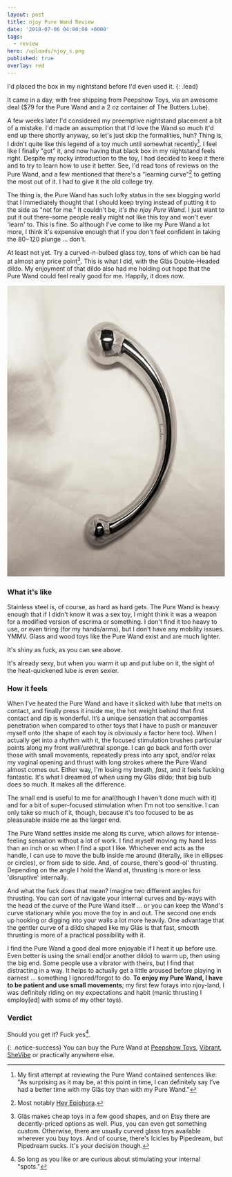 ```yaml
---
layout: post
title: njoy Pure Wand Review
date: '2018-07-06 04:00:00 +0000'
tags:
  - review
hero: /uploads/njoy_s.png
published: true
overlay: red
---
```

I'd placed the box in my nightstand before I'd even used it.
{: .lead}

It came in a day, with free shipping from Peepshow Toys, via an awesome deal ($79 for the Pure Wand and a 2 oz container of The Butters Lube).

<!--break-->

A few weeks later I'd considered my preemptive nightstand placement a bit of a mistake. I'd made an assumption that I'd love the Wand so much it'd end up there shortly anyway, so let's just skip the formalities, huh? Thing is, I didn't quite like this legend of a toy much until somewhat recently[^1]. I feel like I finally "got" it, and now having that black box in my nightstand feels right. Despite my rocky introduction to the toy, I had decided to keep it there and to try to learn how to use it better. See, I'd read tons of reviews on the Pure Wand, and a few mentioned that there's a "learning curve"[^2] to getting the most out of it. I had to give it the old college try.

The thing is, the Pure Wand has such lofty status in the sex blogging world that I immediately thought that I should keep trying instead of putting it to the side as "not for me." It couldn't be, _it's the njoy Pure Wand._ I just want to put it out there–some people really might not like this toy and won't ever 'learn' to. This is fine. So although I've come to like my Pure Wand a lot more, I think it's expensive enough that if you don't feel confident in taking the $80-$120 plunge ... don't.

At least not yet. Try a curved-n-bulbed glass toy, tons of which can be had at almost any price point[^3]. This is what I did, with the Gläs Double-Headed dildo. My enjoyment of that dildo also had me holding out hope that the Pure Wand could feel really good for me. Happily, it does now.

![](/uploads/njoy_h.png)

### What it's like

Stainless steel is, of course, as hard as hard gets. The Pure Wand is heavy enough that if I didn't know it was a sex toy, I might think it was a weapon for a modified version of escrima or something. I don't find it too heavy to use, or even tiring (for my hands/arms), but I don't have any mobility issues. YMMV. Glass and wood toys like the Pure Wand exist and are much lighter.

It's shiny as fuck, as you can see above. 

It's already sexy, but when you warm it up and put lube on it, the sight of the heat-quickened lube is even sexier.

### How it feels

When I’ve heated the Pure Wand and have it slicked with lube that melts on contact, and finally press it inside me, the hot weight behind that first contact and dip is wonderful. It’s a unique sensation that accompanies penetration when compared to other toys that I have to push or maneuver myself onto (the shape of each toy is obviously a factor here too). When I actually get into a rhythm with it, the focused stimulation brushes particular points along my front wall/urethral sponge. I can go back and forth over those with small movements, repeatedly press into any spot, and/or relax my vaginal opening and thrust with long strokes where the Pure Wand almost comes out. Either way, I'm losing my breath, *fast*, and it feels fucking fantastic. It's what I dreamed of when using my Gläs dildo; that big bulb does so much. It makes all the difference.

The small end is useful to me for anal(though I haven't done much with it) and for a bit of super-focused stimulation when I'm not too sensitive. I can only take so much of it, though, because it's too focused to be as pleasurable inside me as the larger end.

The Pure Wand settles inside me along its curve, which allows for intense-feeling sensation without a lot of work. I find myself moving my hand less than an inch or so when I find a spot I like. Whichever end acts as the handle, I can use to move the bulb inside me around (literally, like in ellipses or circles), or from side to side. And, of course, there's good-ol' thrusting. Depending on the angle I hold the Wand at, thrusting is more or less 'disruptive' internally.

And what the fuck does that mean? Imagine two different angles for thrusting. You can sort of navigate your internal curves and by-ways with the head of the curve of the Pure Wand itself ... or you can keep the Wand's curve stationary while you move the toy in and out. The second one ends up hooking or digging into your walls a lot more heavily. One advantage that the gentler curve of a dildo shaped like my Gläs is that fast, smooth thrusting is more of a practical possibility with it.

I find the Pure Wand a good deal more enjoyable if I heat it up before use. Even better is using the small end(or another dildo) to warm up, then using the big end. Some people use a vibrator with theirs, but I find that distracting in a way. It helps to actually get a little aroused before playing in earnest ... something I ignored/forgot to do. **To enjoy my Pure Wand, I have to be patient and use small movements**; my first few forays into njoy-land, I was definitely riding on my expectations and habit (manic thrusting I employ\[ed\] with some of my other toys).

### Verdict

Should you get it? Fuck yes[^4].

{: .notice-success}
You can buy the Pure Wand at [Peepshow Toys](http://www.peepshowtoys.com#oid=91554_4244), [Vibrant](https://www.bevibrant.com/products/njoy-pure-wand-dildo?rfsn=1509055.df2dc&utm_source=refersion&utm_medium=affiliate&utm_campaign=1509055.df2dc), [SheVibe](https://shevibe.com/njoy-pure-wand-double-ended-steel-dildo.aspx#oid=1432_1) or practically anywhere else.

[^1]: My first attempt at reviewing the Pure Wand contained sentences like: "As surprising as it may be, at this point in time, I can definitely say I’ve had a better time with my Gläs toy than with my Pure Wand."

[^2]: Most notably [Hey Epiphora](https://heyepiphora.com/2010/07/my-love-the-pure-wand-plus-a-few-tips).

[^3]: Gläs makes cheap toys in a few good shapes, and on Etsy there are decently-priced options as well. Plus, you can even get something custom. Otherwise, there are usually curved glass toys available wherever you buy toys. And of course, there's Icicles by Pipedream, but Pipedream sucks. It's your decision though.

[^4]: So long as you like or are curious about stimulating your internal "spots."
